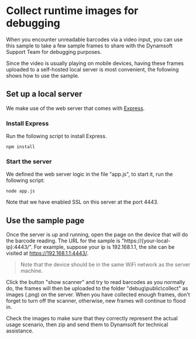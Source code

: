 # Collect runtime images for debugging

When you encounter unreadable barcodes via a video input, you can use this sample to take a few sample frames to share with the Dynamsoft Support Team for debugging purposes.

Since the video is usually playing on mobile devices, having these frames uploaded to a self-hosted local server is most convenient, the following shows how to use the sample.

## Set up a local server

We make use of the web server that comes with [Express](https://expressjs.com/).

### Install Express

Run the following script to install Express.

`npm install`

### Start the server

We defined the web server logic in the file "app.js", to start it, run the following script:

`node app.js`

Note that we have enabled SSL on this server at the port 4443.

## Use the sample page

Once the server is up and running, open the page on the device that will do the barcode reading. The URL for the sample is "https://{your-local-ip}:4443/". For example, suppose your ip is 192.168.1.1, the site can be visited at https://192.168.1.1:4443/.

> Note that the device should be in the same WiFi network as the server machine.

Click the button "show scanner" and try to read barcodes as you normally do, the frames will then be uploaded to the folder "debug\public\collect" as images (.png) on the server. When you have collected enough frames, don't forget to turn off the scanner, otherwise, new frames will continue to flood in.

Check the images to make sure that they correctly represent the actual usage scenario, then zip and send them to Dynamsoft for technical assistance.

